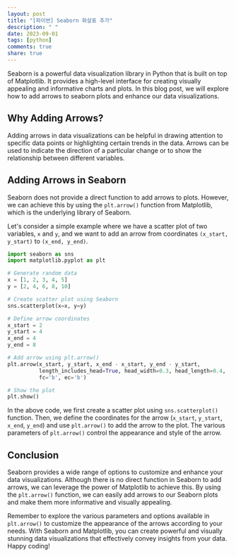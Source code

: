 ```yaml
---
layout: post
title: "[파이썬] Seaborn 화살표 추가"
description: " "
date: 2023-09-01
tags: [python]
comments: true
share: true
---
```


Seaborn is a powerful data visualization library in Python that is built on top of Matplotlib. It provides a high-level interface for creating visually appealing and informative charts and plots. In this blog post, we will explore how to add arrows to seaborn plots and enhance our data visualizations.

## Why Adding Arrows?

Adding arrows in data visualizations can be helpful in drawing attention to specific data points or highlighting certain trends in the data. Arrows can be used to indicate the direction of a particular change or to show the relationship between different variables.

## Adding Arrows in Seaborn

Seaborn does not provide a direct function to add arrows to plots. However, we can achieve this by using the `plt.arrow()` function from Matplotlib, which is the underlying library of Seaborn.

Let's consider a simple example where we have a scatter plot of two variables, `x` and `y`, and we want to add an arrow from coordinates `(x_start, y_start)` to `(x_end, y_end)`.

```python
import seaborn as sns
import matplotlib.pyplot as plt

# Generate random data
x = [1, 2, 3, 4, 5]
y = [2, 4, 6, 8, 10]

# Create scatter plot using Seaborn
sns.scatterplot(x=x, y=y)

# Define arrow coordinates
x_start = 2
y_start = 4
x_end = 4
y_end = 8

# Add arrow using plt.arrow()
plt.arrow(x_start, y_start, x_end - x_start, y_end - y_start,
          length_includes_head=True, head_width=0.3, head_length=0.4,
          fc='b', ec='b')

# Show the plot
plt.show()
```

In the above code, we first create a scatter plot using `sns.scatterplot()` function. Then, we define the coordinates for the arrow (`x_start`, `y_start`, `x_end`, `y_end`) and use `plt.arrow()` to add the arrow to the plot. The various parameters of `plt.arrow()` control the appearance and style of the arrow.

## Conclusion

Seaborn provides a wide range of options to customize and enhance your data visualizations. Although there is no direct function in Seaborn to add arrows, we can leverage the power of Matplotlib to achieve this. By using the `plt.arrow()` function, we can easily add arrows to our Seaborn plots and make them more informative and visually appealing.

Remember to explore the various parameters and options available in `plt.arrow()` to customize the appearance of the arrows according to your needs. With Seaborn and Matplotlib, you can create powerful and visually stunning data visualizations that effectively convey insights from your data. Happy coding!